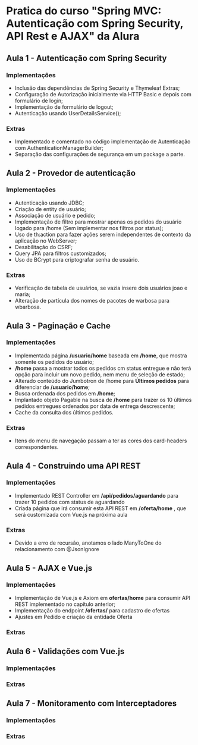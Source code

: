 # Pratica do curso "Spring MVC: Autenticação com Spring Security, API Rest e AJAX" da Alura

## Aula 1 - Autenticação com Spring Security
### Implementações
* Inclusão das dependências de Spring Security e Thymeleaf Extras;
* Configuração de Autorização inicialmente via HTTP Basic e depois com formulário de login;
* Implementação de formulário de logout;
* Autenticação usando UserDetailsService();

### Extras
* Implementado e comentado no código implementação de Autenticação com AuthenticationManagerBuilder;
* Separação das configurações de segurança em um package a parte.

## Aula 2 - Provedor de autenticação
### Implementações
* Autenticação usando JDBC;
* Criação de entity de usuário;
* Associação de usuário e pedido;
* Implementação de filtro para mostrar apenas os pedidos do usuário logado para /home (Sem implementar nos filtros por status);
* Uso de th:action para fazer ações serem independentes de contexto da aplicação no WebServer;
* Desabilitação do CSRF;
* Query JPA para filtros customizados;
* Uso de BCrypt para criptografar senha de usuário. 

### Extras
* Verificação de tabela de usuários, se vazia insere dois usuários joao e maria;
* Alteração de partícula dos nomes de pacotes de warbosa para wbarbosa.

## Aula 3 - Paginação e Cache
### Implementações
* Implementada página **/usuario/home** baseada em **/home**, que mostra somente os pedidos do usuário;
* **/home** passa a mostrar todos os pedidos cm status entregue e não terá opção para incluir um novo pedido, nem menu de seleção de estado;
* Alterado conteúdo do Jumbotron de /home para **Últimos pedidos** para diferenciar de **/usuario/home**;
* Busca ordenada dos pedidos em **/home**;
* Implantado objeto Pagable na busca de **/home** para trazer os 10 últimos pedidos entregues ordenados por data de entrega descrescente;
* Cache da consulta dos últimos pedidos.

### Extras
* Itens do menu de navegação passam a ter as cores dos card-headers correspondentes.

## Aula 4 - Construindo uma API REST
### Implementações
* Implementado REST Controller em **/api/pedidos/aguardando** para trazer 10 pedidos com status de aguardando
* Criada página que irá consumir esta API REST em **/oferta/home** , que será customizada com Vue.js na próxima aula

### Extras
* Devido a erro de recursão, anotamos o lado ManyToOne do relacionamento com @JsonIgnore

## Aula 5 - AJAX e Vue.js
### Implementações
* Implementação de Vue.js e Axiom em **ofertas/home** para consumir API REST implementado no capítulo anterior;
* Implementação do endpoint **/ofertas/** para cadastro de ofertas
* Ajustes em Pedido e criação da entidade Oferta

### Extras

## Aula 6 - Validações com Vue.js
### Implementações
### Extras

## Aula 7 - Monitoramento com Interceptadores
### Implementações
### Extras
